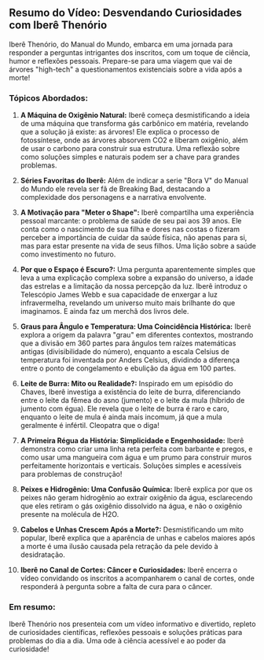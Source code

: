 ## Resumo do Vídeo: Desvendando Curiosidades com Iberê Thenório

Iberê Thenório, do Manual do Mundo, embarca em uma jornada para responder a perguntas intrigantes dos inscritos, com um toque de ciência, humor e reflexões pessoais. Prepare-se para uma viagem que vai de árvores "high-tech" a questionamentos existenciais sobre a vida após a morte!

### Tópicos Abordados:

1.  **A Máquina de Oxigênio Natural:** Iberê começa desmistificando a ideia de uma máquina que transforma gás carbônico em matéria, revelando que a solução já existe: as árvores! Ele explica o processo de fotossíntese, onde as árvores absorvem CO2 e liberam oxigênio, além de usar o carbono para construir sua estrutura. Uma reflexão sobre como soluções simples e naturais podem ser a chave para grandes problemas.

2.  **Séries Favoritas do Iberê:** Além de indicar a serie "Bora V" do Manual do Mundo ele revela ser fã de Breaking Bad, destacando a complexidade dos personagens e a narrativa envolvente.

3.  **A Motivação para "Meter o Shape":** Iberê compartilha uma experiência pessoal marcante: o problema de saúde de seu pai aos 39 anos. Ele conta como o nascimento de sua filha e dores nas costas o fizeram perceber a importância de cuidar da saúde física, não apenas para si, mas para estar presente na vida de seus filhos. Uma lição sobre a saúde como investimento no futuro.

4.  **Por que o Espaço é Escuro?:** Uma pergunta aparentemente simples que leva a uma explicação complexa sobre a expansão do universo, a idade das estrelas e a limitação da nossa percepção da luz. Iberê introduz o Telescópio James Webb e sua capacidade de enxergar a luz infravermelha, revelando um universo muito mais brilhante do que imaginamos. E ainda faz um merchã dos livros dele.

5.  **Graus para Ângulo e Temperatura: Uma Coincidência Histórica:** Iberê explora a origem da palavra "grau" em diferentes contextos, mostrando que a divisão em 360 partes para ângulos tem raízes matemáticas antigas (divisibilidade do número), enquanto a escala Celsius de temperatura foi inventada por Anders Celsius, dividindo a diferença entre o ponto de congelamento e ebulição da água em 100 partes.

6.  **Leite de Burra: Mito ou Realidade?:** Inspirado em um episódio do Chaves, Iberê investiga a existência do leite de burra, diferenciando entre o leite da fêmea do asno (jumento) e o leite da mula (híbrido de jumento com égua). Ele revela que o leite de burra é raro e caro, enquanto o leite de mula é ainda mais incomum, já que a mula geralmente é infértil. Cleopatra que o diga!

7.  **A Primeira Régua da História: Simplicidade e Engenhosidade:** Iberê demonstra como criar uma linha reta perfeita com barbante e pregos, e como usar uma mangueira com água e um prumo para construir muros perfeitamente horizontais e verticais. Soluções simples e acessíveis para problemas de construção!

8.  **Peixes e Hidrogênio: Uma Confusão Química:** Iberê explica por que os peixes não geram hidrogênio ao extrair oxigênio da água, esclarecendo que eles retiram o gás oxigênio dissolvido na água, e não o oxigênio presente na molécula de H2O.

9.  **Cabelos e Unhas Crescem Após a Morte?:** Desmistificando um mito popular, Iberê explica que a aparência de unhas e cabelos maiores após a morte é uma ilusão causada pela retração da pele devido à desidratação.

10. **Iberê no Canal de Cortes: Câncer e Curiosidades:** Iberê encerra o vídeo convidando os inscritos a acompanharem o canal de cortes, onde responderá à pergunta sobre a falta de cura para o câncer.

### Em resumo:

Iberê Thenório nos presenteia com um vídeo informativo e divertido, repleto de curiosidades científicas, reflexões pessoais e soluções práticas para problemas do dia a dia. Uma ode à ciência acessível e ao poder da curiosidade!
